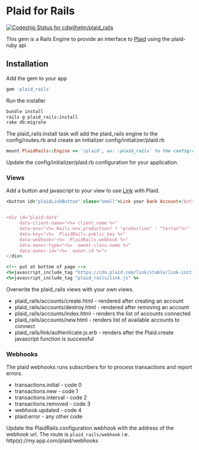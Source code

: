 # Plaid for Rails

[ ![Codeship Status for cdwilhelm/plaid_rails](https://codeship.com/projects/0ffcd970-b638-0133-0560-5ef9b905983d/status?branch=master)](https://codeship.com/projects/134308)

This gem is a Rails Engine to provide an interface to [Plaid](http://plaid.com) using the plaid-ruby api

## Installation

Add the gem to your app

```ruby
gem 'plaid_rails'
```

Run the installer
```bash
bundle install
rails g plaid_rails:install
rake db:migrate
```

The plaid_rails:install task will add the plaid_rails engine to the config/routes.rb and create an initializer 
config/initializer/plaid.rb
```ruby
mount PlaidRails::Engine => '/plaid', as: :plaid_rails` to the config/routes.rb
```

Update the config/initializer/plaid.rb configuration for your application.

### Views

Add a button and javascript to your view to use [Link](https://plaid.com/docs/#link) with Plaid.

```ruby
<button id="plaidLinkButton" class="small">Link your Bank Account</button>


<div id="plaid-data"
     data-client-name="<%= client_name %>"
     data-env="<%= Rails.env.production? ? "production" : "tartan"%>"
     data-key="<%=  PlaidRails.public_key %>"
     data-webhook="<%=  PlaidRails.webhook %>"
     data-owner-type="<%=  owner.class.name %>"
     data-owner-id="<%=  owner.id %>">
</div>

<!-- put at bottom of page -->
<%=javascript_include_tag "https://cdn.plaid.com/link/stable/link-initialize.js" %>
<%=javascript_include_tag "plaid_rails/link.js" %>
```

Overwrite the plaid_rails views with your own views.
* plaid_rails/accounts/create.html - rendered after creating an account
* plaid_rails/accounts/destroy.html - rendered after removing an account
* plaid_rails/accounts/index.html - renders the list of accounts connected
* plaid_rails/accounts/new.html - renders list of available accounts to connect
* plaid_rails/link/authenticate.js.erb - renders after the Plaid.create javascript function is successful

### Webhooks
The plaid webhooks runs subscribers for to process transactions and report errors.  

* transactions.initial - code 0
* transactions.new - code 1
* transactions.interval - code 2
* transactions.removed - code 3
* webhook.updated - code 4
* plaid.error - any other code

Update the PlaidRails.configuration.webhook with  the address of the webhook url.  The route is `plaid_rails/webhook`
i.e. http(s)://my.app.com/plaid/webhooks 
